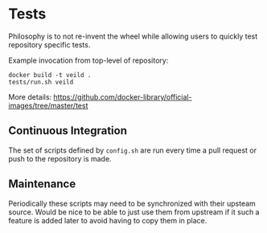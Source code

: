 # Tests

Philosophy is to not re-invent the wheel while allowing users to quickly test repository specific tests.

Example invocation from top-level of repository:

    docker build -t veild .
    tests/run.sh veild

More details: https://github.com/docker-library/official-images/tree/master/test

## Continuous Integration

The set of scripts defined by `config.sh` are run every time a pull request or push to the repository is made.

## Maintenance

Periodically these scripts may need to be synchronized with their upsteam source.  Would be nice to be able to just use them from upstream if it such a feature is added later to avoid having to copy them in place.
